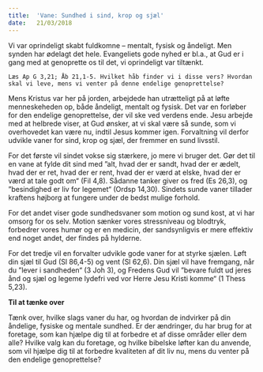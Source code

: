 ```yaml
---
title:  'Vane: Sundhed i sind, krop og sjæl'
date:   21/03/2018
---
```


Vi var oprindeligt skabt fuldkomne – mentalt, fysisk og åndeligt. Men synden har ødelagt det hele. Evangeliets gode nyhed er bl.a., at Gud er i gang med at genoprette os til det, vi oprindeligt var tiltænkt.

`Læs Ap G 3,21; Åb 21,1-5. Hvilket håb finder vi i disse vers? Hvordan skal vi leve, mens vi venter på denne endelige genoprettelse?`

Mens Kristus var her på jorden, arbejdede han utrætteligt på at løfte menneskeheden op, både åndeligt, mentalt og fysisk. Det var en forløber for den endelige genoprettelse, der vil ske ved verdens ende. Jesu arbejde med at helbrede viser, at Gud ønsker, at vi skal være så sunde, som vi overhovedet kan være nu, indtil Jesus kommer igen. Forvaltning vil derfor udvikle vaner for sind, krop og sjæl, der fremmer en sund livsstil.

For det første vil sindet vokse sig stærkere, jo mere vi bruger det. Gør det til en vane at fylde dit sind med ”alt, hvad der er sandt, hvad der er ædelt, hvad der er ret, hvad der er rent, hvad der er værd at elske, hvad der er værd at tale godt om“ (Fil 4,8). Sådanne tanker giver os fred (Es 26,3), og ”besindighed er liv for legemet“ (Ordsp 14,30). Sindets sunde vaner tillader kraftens højborg at fungere under de bedst mulige forhold.

For det andet viser gode sundhedsvaner som motion og sund kost, at vi har omsorg for os selv. Motion sænker vores stressniveau og blodtryk, forbedrer vores humør og er en medicin, der sandsynligvis er mere effektiv end noget andet, der findes på hylderne.

For det tredje vil en forvalter udvikle gode vaner for at styrke sjælen. Løft din sjæl til Gud (Sl 86,4-5) og vent (Sl 62,6). Din sjæl vil have fremgang, når du ”lever i sandheden“ (3 Joh 3), og Fredens Gud vil ”bevare fuldt ud jeres ånd og sjæl og legeme lydefri ved vor Herre Jesu Kristi komme“ (1 Thess 5,23).

**Til at tænke over**

Tænk over, hvilke slags vaner du har, og hvordan de indvirker på din åndelige, fysiske og mentale sundhed. Er der ændringer, du har brug for at foretage, som kan hjælpe dig til at forbedre et af disse områder eller dem alle? Hvilke valg kan du foretage, og hvilke bibelske løfter kan du anvende, som vil hjælpe dig til at forbedre kvaliteten af dit liv nu, mens du venter på den endelige genoprettelse?

